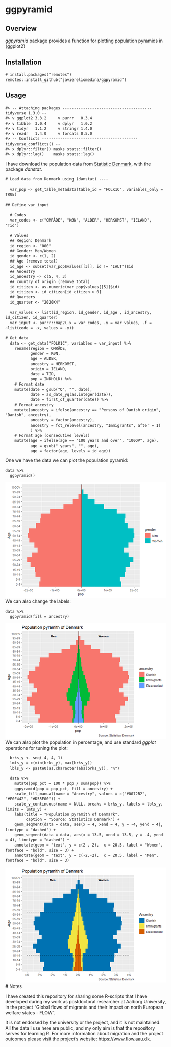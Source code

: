 
ggpyramid
=========

Overview
--------

*ggpyramid* package provides a function for plotting population pyramids
in {ggplot2}

Installation
------------


    # install.packages("remotes")
    remotes::install_github("javiereliomedina/ggpyramid")

Usage
-----

    #> -- Attaching packages --------------------------------------- tidyverse 1.3.0 --
    #> v ggplot2 3.3.2     v purrr   0.3.4
    #> v tibble  3.0.4     v dplyr   1.0.2
    #> v tidyr   1.1.2     v stringr 1.4.0
    #> v readr   1.4.0     v forcats 0.5.0
    #> -- Conflicts ------------------------------------------ tidyverse_conflicts() --
    #> x dplyr::filter() masks stats::filter()
    #> x dplyr::lag()    masks stats::lag()

I have download the population data from [Statistic
Denmark](https://www.dst.dk/en), with the package *danstat*.


    # Load data from Denmark using (danstat) ----
      
      var_pop <- get_table_metadata(table_id = "FOLK1C", variables_only = TRUE)

    ## Define var_input

      # Codes
      var_codes <- c("OMRÅDE", "KØN", "ALDER", "HERKOMST", "IELAND", "Tid")
      
      # Values
      ## Region: Denmark
      id_region <- "000"
      ## Gender: Men/Women
      id_gender <- c(1, 2)
      ## Age (remove total)
      id_age <- subset(var_pop$values[[3]], id != "IALT")$id
      ## Ancestry
      id_ancestry <- c(5, 4, 3)
      ## country of origin (remove total)
      id_citizen <- as.numeric(var_pop$values[[5]]$id)
      id_citizen <- id_citizen[id_citizen > 0]
      ## Quarters
      id_quarter <- "2020K4"

      var_values <- list(id_region, id_gender, id_age , id_ancestry, id_citizen, id_quarter)
      var_input <- purrr::map2(.x = var_codes, .y = var_values, .f = ~list(code = .x, values = .y))
        
    # Get data 
      data <- get_data("FOLK1C", variables = var_input) %>% 
        rename(region = OMRÅDE,
               gender = KØN,
               age = ALDER,
               ancestry = HERKOMST,
               origin = IELAND,
               date = TID, 
               pop = INDHOLD) %>% 
        # Format date
        mutate(date = gsub("Q", "", date),
               date = as_date_yq(as.integer(date)),
               date = first_of_quarter(date)) %>% 
        # Format ancestry 
        mutate(ancestry = ifelse(ancestry == "Persons of Danish origin", "Danish", ancestry),
               ancestry = factor(ancestry), 
               ancestry = fct_relevel(ancestry, "Immigrants", after = 1)
               ) %>% 
        # Format age (consecutive levels)  
        mutate(age = ifelse(age == "100 years and over", "100OV", age),
               age = gsub(" years", "", age),
               age = factor(age, levels = id_age))

One we have the data we can plot the population pyramid:


    data %>% 
      ggpyramid()

![](man/figures/README-pyramid_gender-1.png)<!-- --> We can also change
the labels:


    data %>% 
      ggpyramid(fill = ancestry)

![](man/figures/README-pyramid_migrs-1.png)<!-- --> We can also plot the
population in percentage, and use standard *ggplot* operations for
tuning the plot:


      brks_y <- seq(-4, 4, 1)
      lmts_y = c(min(brks_y), max(brks_y))
      lbls_y <- paste0(as.character(abs(brks_y)), "%")
      
      data %>% 
        mutate(pop_pct = 100 * pop / sum(pop)) %>% 
        ggpyramid(pop = pop_pct, fill = ancestry) +
        scale_fill_manual(name = "Ancestry", values = c("#0072B2", "#F0E442", "#D55E00")) +
        scale_y_continuous(name = NULL, breaks = brks_y, labels = lbls_y, limits = lmts_y) +
        labs(title = "Population pyramith of Denmark",
             caption = "Source: Statistics Denmark") + 
        geom_segment(data = data, aes(x = 4, xend = 4, y = -4, yend = 4), linetype = "dashed") +
        geom_segment(data = data, aes(x = 13.5, xend = 13.5, y = -4, yend = 4), linetype = "dashed") +
        annotate(geom = "text", y = c(2 , 2),  x = 20.5, label = "Women", fontface = "bold", size = 3) +
        annotate(geom = "text", y = c(-2,-2),  x = 20.5, label = "Men", fontface = "bold", size = 3)

![](man/figures/README-pyramid_percentage-1.png)<!-- --> \# Notes

I have created this repository for sharing some R-scripts that I have
developed during my work as postdoctoral researcher at Aalborg
University, in the project “Global flows of migrants and their impact on
north European welfare states - FLOW”.

It is not endorsed by the university or the project, and it is not
maintained. All the data I use here are public, and my only aim is that
the repository serves for learning R. For more information about
migration and the project outcomes please visit the project’s website:
<a href="https://www.flow.aau.dk" class="uri">https://www.flow.aau.dk</a>.
